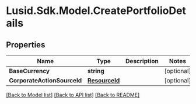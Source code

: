 
# Lusid.Sdk.Model.CreatePortfolioDetails

## Properties

Name | Type | Description | Notes
------------ | ------------- | ------------- | -------------
**BaseCurrency** | **string** |  | [optional] 
**CorporateActionSourceId** | [**ResourceId**](ResourceId.md) |  | [optional] 

[[Back to Model list]](../README.md#documentation-for-models)
[[Back to API list]](../README.md#documentation-for-api-endpoints)
[[Back to README]](../README.md)

